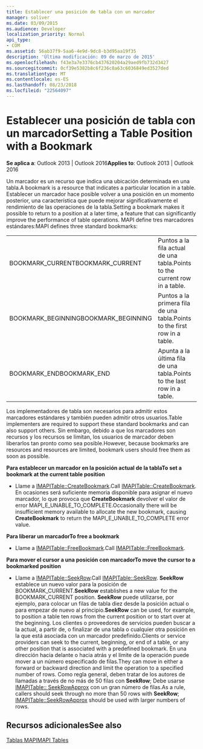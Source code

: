 ```yaml
---
title: Establecer una posición de tabla con un marcador
manager: soliver
ms.date: 03/09/2015
ms.audience: Developer
localization_priority: Normal
api_type:
- COM
ms.assetid: 56ab37f9-5aa6-4e9d-9dc8-b3d95aa19f35
description: 'Última modificación: 09 de marzo de 2015'
ms.openlocfilehash: f43e3a7e3376cb437620204a29aed9fb732d3427
ms.sourcegitcommit: 0cf39e5382b8c6f236c8a63c6036849ed3527ded
ms.translationtype: MT
ms.contentlocale: es-ES
ms.lasthandoff: 08/23/2018
ms.locfileid: "22564097"
---
```

# <a name="setting-a-table-position-with-a-bookmark"></a><span data-ttu-id="3ccd7-103">Establecer una posición de tabla con un marcador</span><span class="sxs-lookup"><span data-stu-id="3ccd7-103">Setting a Table Position with a Bookmark</span></span>

  
  
<span data-ttu-id="3ccd7-104">**Se aplica a**: Outlook 2013 | Outlook 2016</span><span class="sxs-lookup"><span data-stu-id="3ccd7-104">**Applies to**: Outlook 2013 | Outlook 2016</span></span> 
  
<span data-ttu-id="3ccd7-105">Un marcador es un recurso que indica una ubicación determinada en una tabla.</span><span class="sxs-lookup"><span data-stu-id="3ccd7-105">A bookmark is a resource that indicates a particular location in a table.</span></span> <span data-ttu-id="3ccd7-106">Establecer un marcador hace posible volver a una posición en un momento posterior, una característica que puede mejorar significativamente el rendimiento de las operaciones de la tabla.</span><span class="sxs-lookup"><span data-stu-id="3ccd7-106">Setting a bookmark makes it possible to return to a position at a later time, a feature that can significantly improve the performance of table operations.</span></span> <span data-ttu-id="3ccd7-107">MAPI define tres marcadores estándares:</span><span class="sxs-lookup"><span data-stu-id="3ccd7-107">MAPI defines three standard bookmarks:</span></span> 
  
|||
|:-----|:-----|
|<span data-ttu-id="3ccd7-108">BOOKMARK_CURRENT</span><span class="sxs-lookup"><span data-stu-id="3ccd7-108">BOOKMARK_CURRENT</span></span>  <br/> |<span data-ttu-id="3ccd7-109">Puntos a la fila actual de una tabla.</span><span class="sxs-lookup"><span data-stu-id="3ccd7-109">Points to the current row in a table.</span></span>  <br/> |
|<span data-ttu-id="3ccd7-110">BOOKMARK_BEGINNING</span><span class="sxs-lookup"><span data-stu-id="3ccd7-110">BOOKMARK_BEGINNING</span></span>  <br/> |<span data-ttu-id="3ccd7-111">Puntos a la primera fila de una tabla.</span><span class="sxs-lookup"><span data-stu-id="3ccd7-111">Points to the first row in a table.</span></span>  <br/> |
|<span data-ttu-id="3ccd7-112">BOOKMARK_END</span><span class="sxs-lookup"><span data-stu-id="3ccd7-112">BOOKMARK_END</span></span>  <br/> |<span data-ttu-id="3ccd7-113">Apunta a la última fila de una tabla.</span><span class="sxs-lookup"><span data-stu-id="3ccd7-113">Points to the last row in a table.</span></span>  <br/> |
   
<span data-ttu-id="3ccd7-114">Los implementadores de tabla son necesarios para admitir estos marcadores estándares y también pueden admitir otros usuarios.</span><span class="sxs-lookup"><span data-stu-id="3ccd7-114">Table implementers are required to support these standard bookmarks and can also support others.</span></span> <span data-ttu-id="3ccd7-115">Sin embargo, debido a que los marcadores son recursos y los recursos se limitan, los usuarios de marcador deben liberarlos tan pronto como sea posible.</span><span class="sxs-lookup"><span data-stu-id="3ccd7-115">However, because bookmarks are resources and resources are limited, bookmark users should free them as soon as possible.</span></span> 
  
 <span data-ttu-id="3ccd7-116">**Para establecer un marcador en la posición actual de la tabla**</span><span class="sxs-lookup"><span data-stu-id="3ccd7-116">**To set a bookmark at the current table position**</span></span>
  
- <span data-ttu-id="3ccd7-117">Llame a [IMAPITable::CreateBookmark](imapitable-createbookmark.md).</span><span class="sxs-lookup"><span data-stu-id="3ccd7-117">Call [IMAPITable::CreateBookmark](imapitable-createbookmark.md).</span></span> <span data-ttu-id="3ccd7-118">En ocasiones será suficiente memoria disponible para asignar el nuevo marcador, lo que provoca que **CreateBookmark** devolver el valor de error MAPI_E_UNABLE_TO_COMPLETE.</span><span class="sxs-lookup"><span data-stu-id="3ccd7-118">Occasionally there will be insufficient memory available to allocate the new bookmark, causing **CreateBookmark** to return the MAPI_E_UNABLE_TO_COMPLETE error value.</span></span> 
    
 <span data-ttu-id="3ccd7-119">**Para liberar un marcador**</span><span class="sxs-lookup"><span data-stu-id="3ccd7-119">**To free a bookmark**</span></span>
  
- <span data-ttu-id="3ccd7-120">Llame a [IMAPITable::FreeBookmark](imapitable-freebookmark.md).</span><span class="sxs-lookup"><span data-stu-id="3ccd7-120">Call [IMAPITable::FreeBookmark](imapitable-freebookmark.md).</span></span>
    
 <span data-ttu-id="3ccd7-121">**Para mover el cursor a una posición con marcador**</span><span class="sxs-lookup"><span data-stu-id="3ccd7-121">**To move the cursor to a bookmarked position**</span></span>
  
- <span data-ttu-id="3ccd7-122">Llame a [IMAPITable::SeekRow](imapitable-seekrow.md).</span><span class="sxs-lookup"><span data-stu-id="3ccd7-122">Call [IMAPITable::SeekRow](imapitable-seekrow.md).</span></span> <span data-ttu-id="3ccd7-123">**SeekRow** establece un nuevo valor para la posición de BOOKMARK_CURRENT.</span><span class="sxs-lookup"><span data-stu-id="3ccd7-123">**SeekRow** establishes a new value for the BOOKMARK_CURRENT position.</span></span> <span data-ttu-id="3ccd7-124">**SeekRow** puede utilizarse, por ejemplo, para colocar un filas de tabla diez desde la posición actual o para empezar de nuevo al principio.</span><span class="sxs-lookup"><span data-stu-id="3ccd7-124">**SeekRow** can be used, for example, to position a table ten rows from the current position or to start over at the beginning.</span></span> <span data-ttu-id="3ccd7-125">Los clientes o proveedores de servicios pueden buscar a la actual, a partir de, o finalizar de una tabla o cualquier otra posición en la que está asociada con un marcador predefinido.</span><span class="sxs-lookup"><span data-stu-id="3ccd7-125">Clients or service providers can seek to the current, beginning, or end of a table, or any other position that is associated with a predefined bookmark.</span></span> <span data-ttu-id="3ccd7-126">En una dirección hacia delante o hacia atrás y el límite de la operación puede mover a un número especificado de filas.</span><span class="sxs-lookup"><span data-stu-id="3ccd7-126">They can move in either a forward or backward direction and limit the operation to a specified number of rows.</span></span> <span data-ttu-id="3ccd7-127">Como regla general, deben tratar de los autores de llamadas a través de no más de 50 filas con **SeekRow**; Debe usarse [IMAPITable:: SeekRowApprox](imapitable-seekrowapprox.md) con un gran número de filas.</span><span class="sxs-lookup"><span data-stu-id="3ccd7-127">As a rule, callers should seek through no more than 50 rows with **SeekRow**; [IMAPITable::SeekRowApprox](imapitable-seekrowapprox.md) should be used with larger numbers of rows.</span></span> 
    
## <a name="see-also"></a><span data-ttu-id="3ccd7-128">Recursos adicionales</span><span class="sxs-lookup"><span data-stu-id="3ccd7-128">See also</span></span>



[<span data-ttu-id="3ccd7-129">Tablas MAPI</span><span class="sxs-lookup"><span data-stu-id="3ccd7-129">MAPI Tables</span></span>](mapi-tables.md)

